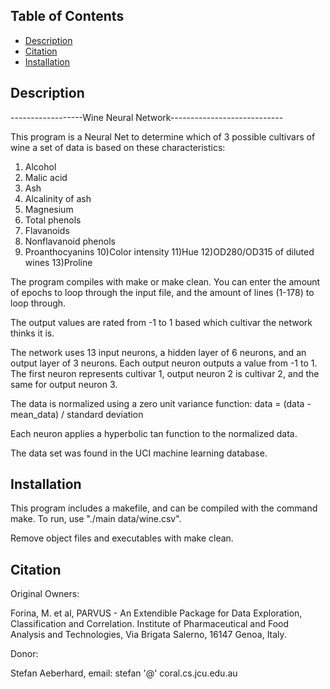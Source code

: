 ## Table of Contents

- [Description](#description)
- [Citation](#citation)
- [Installation](#installation)

## Description
------------------Wine Neural Network----------------------------

This program is a Neural Net to determine which of 3 possible cultivars of wine a set
of data is based on these characteristics:

1) Alcohol
2) Malic acid
3) Ash
4) Alcalinity of ash
5) Magnesium
6) Total phenols
7) Flavanoids
8) Nonflavanoid phenols
9) Proanthocyanins
10)Color intensity
11)Hue
12)OD280/OD315 of diluted wines
13)Proline 

The program compiles with make or make clean. You can enter the amount of epochs to
loop through the input file, and the amount of lines (1-178) to loop through.

The output values are rated from -1 to 1 based which cultivar the network thinks it 
is.

The network uses 13 input neurons, a hidden layer of 6 neurons, and an output layer
of 3 neurons. Each output neuron outputs a value from -1 to 1. The first neuron
represents cultivar 1, output neuron 2 is cultivar 2, and the same for output neuron
3. 

The data is normalized using a zero unit variance function:
data = (data - mean_data) / standard deviation

Each neuron applies a hyperbolic tan function to the normalized data.


The data set was found in the UCI machine learning database.

## Installation
This program includes a makefile, and can be compiled with the command make. To run, use 
"./main data/wine.csv".

Remove object files and executables with make clean.

## Citation

Original Owners:

Forina, M. et al, PARVUS -
An Extendible Package for Data Exploration, Classification and Correlation.
Institute of Pharmaceutical and Food Analysis and Technologies, Via Brigata Salerno,
16147 Genoa, Italy.

Donor:

Stefan Aeberhard, email: stefan '@' coral.cs.jcu.edu.au

